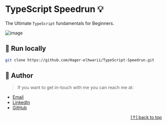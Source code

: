 # TypeScript Speedrun :bulb: 
<a name="readme-top"></a>
The Ultimate `TypeScript` fundamentals for Beginners.

![image](https://github.com/Hager-elhwarii/TypeScript-Speedrun/assets/80959882/9493d85d-b37f-4103-98b7-262e7cb0e18d)

##  🔐 Run locally 

```bash
git clone https://github.com/Hager-elhwarii/TypeScript-Speedrun.git
```

## 🦄 Author
> If you want to get in-touch with me you can reach me at:

-  [Email](https://mail.google.com/mail/?view=cm&to=hager.a.elhawary@gmail.com)
-  [LinkedIn](https://www.linkedin.com/in/hager-omar-elhawary/)
-  [GitHub](https://github.com/Hager-elhwarii)

<p align="right"><a href="#readme-top">[↑] back to top</a></p>
